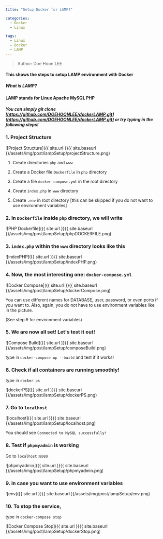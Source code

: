 ```yaml
---
title: "Setup Docker for LAMP!"

categories:
  - Docker
  - Linux

tags:
  - Linux
  - Docker
  - LAMP
---
```


> Author: Doe Hoon LEE

#### This shows the steps to setup LAMP environment with Docker

##### What is LAMP?

#### LAMP stands for Linux Apache MySQL PHP

##### You can simply git clone [https://github.com/DOEHOONLEE/dockerLAMP.git](https://github.com/DOEHOONLEE/dockerLAMP.git) or try typing in the following steps!

### 1. Project Structure

![Project Structure]({{ site.url }}{{ site.baseurl }}/assets/img/post/lampSetup/projectStructure.png)

 1. Create directories `php` and `www`

 2. Create a Docker file `Dockerfile` in `php` directory

 3. Create a file `docker-compose.yml` in the root directory

 4. Create `index.php` in `www` directory

 5. Create `.env` in root directory [this can be skipped if you do not want to use environment variables]

### 2. In `Dockerfile` inside `php` directory, we will write

![PHP Dockerfile]({{ site.url }}{{ site.baseurl }}/assets/img/post/lampSetup/phpDOCKERFILE.png)

### 3. `index.php` within the `www` directory looks like this

![indexPHP]({{ site.url }}{{ site.baseurl }}/assets/img/post/lampSetup/indexPHP.png)

### 4. Now, the most interesting one: `docker-compose.yml`

![Docker Compose]({{ site.url }}{{ site.baseurl }}/assets/img/post/lampSetup/dockerCompose.png)

You can use different names for DATABASE, user, password, or even ports if you want to. Also, again, you do not have to use environment variables like in the picture.

(See step 9 for environment variables)

### 5. We are now all set! Let's test it out!

![Compose Build]({{ site.url }}{{ site.baseurl }}/assets/img/post/lampSetup/composeBuild.png)

type in `docker-compose up --build` and test if it works!

### 6. Check if all containers are running smoothly!

type in `docker ps`

![dockerPS]({{ site.url }}{{ site.baseurl }}/assets/img/post/lampSetup/dockerPS.png)

### 7. Go to `localhost`

![localhost]({{ site.url }}{{ site.baseurl }}/assets/img/post/lampSetup/localhost.png)

You should see `Connected to MySQL successfully!`

### 8. Test if `phpmyadmin` is working

Go to `localhost:8080`

![phpmyadmin]({{ site.url }}{{ site.baseurl }}/assets/img/post/lampSetup/phpmyadmin.png)

### 9. In case you want to use environment variables

![env]({{ site.url }}{{ site.baseurl }}/assets/img/post/lampSetup/env.png)

### 10. To stop the service,

type in `docker-compose stop`

![Docker Compose Stop]({{ site.url }}{{ site.baseurl }}/assets/img/post/lampSetup/dockerStop.png)
